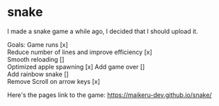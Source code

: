 # snake
I made a snake game a while ago, I decided that I should upload it.

Goals:
Game runs [x]  
Reduce number of lines and improve efficiency [x]  
Smooth reloading []  
Optimized apple spawning [x]
Add game over []  
Add rainbow snake []  
Remove Scroll on arrow keys [x]  


Here's the pages link to the game: https://maikeru-dev.github.io/snake/
